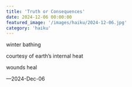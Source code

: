 ```yaml
---
title: 'Truth or Consequences'
date: 2024-12-06 00:00:00
featured_image: '/images/haiku/2024-12-06.jpg'
category: 'haiku'
---
```

winter bathing 

courtesy of earth’s internal heat 

wounds heal

—2024-Dec-06